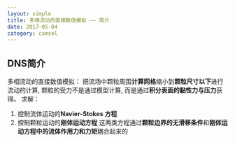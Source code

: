 ```yaml
---
layout: simple
title: 多相流动的直接数值模拟 —— 简介  
date: 2017-05-04
category: comsol
---
```


## DNS简介

多相流动的直接数值模拟：
把流场中颗粒周围**计算网格**缩小到**颗粒尺寸以下**进行流动的计算, 颗粒的受力不是通过模型计算, 而是通过**积分表面的黏性力与压力**获得。
求解：
1. 控制流体运动的**Navier-Stokes 方程**
2. 控制颗粒运动的**刚体运动方程**
这两类方程通过**颗粒边界的无滑移条件**和**刚体运动方程中的流体作用力和力矩**耦合起来的